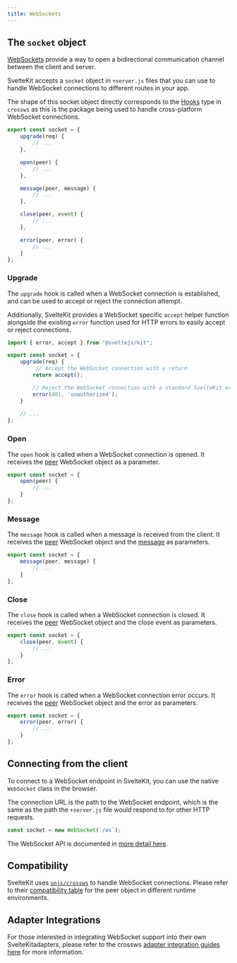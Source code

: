 ```yaml
---
title: WebSockets
---
```


## The `socket` object

[WebSockets](https://developer.mozilla.org/en-US/docs/Web/API/WebSockets_API) provide a way to open a bidirectional communication channel between the client and server.

SvelteKit accepts a `socket` object in `+server.js` files that you can use to handle WebSocket connections to different routes in your app.

The shape of this socket object directly corresponds to the [Hooks](https://crossws.unjs.io/guide/hooks) type in `crossws` as this is the package being used to handle cross-platform WebSocket connections.

```js
export const socket = {
	upgrade(req) {
        // ...
	},

	open(peer) {
        // ...
	},

	message(peer, message) {
        // ...
	},

	close(peer, event) {
		// ...
	},

	error(peer, error) {
		// ...
	}
};
```

### Upgrade

The `upgrade` hook is called when a WebSocket connection is established, and can be used to accept or reject the connection attempt.

Additionally, SvelteKit provides a WebSocket specific `accept` helper function alongside the existing `error` function used for HTTP errors to easily accept or reject connections.

```js
import { error, accept } from "@sveltejs/kit";

export const socket = {
	upgrade(req) {
		 // Accept the WebSocket connection with a return
		return accept();

        // Reject the WebSocket connection with a standard SvelteKit error
        error(401, 'unauthorized');
	}
    
    // ...
};
```

### Open

The `open` hook is called when a WebSocket connection is opened. It receives the [peer](https://crossws.unjs.io/guide/peer) WebSocket object as a parameter.

```js
export const socket = {
	open(peer) {
		// ...
	}
};
```

### Message

The `message` hook is called when a message is received from the client. It receives the [peer](https://crossws.unjs.io/guide/peer) WebSocket object and the [message](https://crossws.unjs.io/guide/message) as parameters.

```js
export const socket = {
	message(peer, message) {
		// ...
	}
};
```

### Close

The `close` hook is called when a WebSocket connection is closed. It receives the [peer](https://crossws.unjs.io/guide/peer) WebSocket object and the close event as parameters.

```js
export const socket = {
	close(peer, event) {
		// ...
	}
};
```

### Error

The `error` hook is called when a WebSocket connection error occurs. It receives the [peer](https://crossws.unjs.io/guide/peer) WebSocket object and the error as parameters.

```js
export const socket = {
	error(peer, error) {
		// ...
	}
};
```

## Connecting from the client

To connect to a WebSocket endpoint in SvelteKit, you can use the native `WebSocket` class in the browser.

The connection URL is the path to the WebSocket endpoint, which is the same as the path the `+server.js` file would respond to for other HTTP requests.

```js
const socket = new WebSocket(`/ws`);
```

The WebSocket API is documented in [more detail here](https://developer.mozilla.org/en-US/docs/Web/API/WebSocket/WebSocket).

## Compatibility

SvelteKit uses [`unjs/crossws`](https://crossws.unjs.io) to handle WebSocket connections. Please refer to their [compatibility table](https://crossws.unjs.io/guide/peer#compatibility) for the peer object in different runtime environments.

## Adapter Integrations

For those interested in integrating WebSocket support into their own SvelteKitadapters, please refer to the crossws [adapter integration guides here](https://crossws.unjs.io/adapters) for more information.